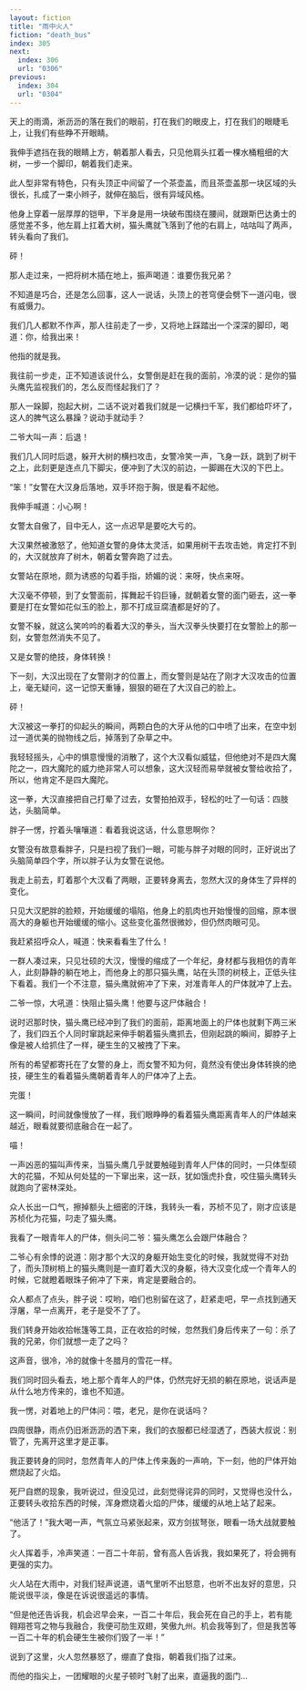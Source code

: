 ```yaml
---
layout: fiction
title: "雨中火人"
fiction: "death_bus"
index: 305
next:
  index: 306
  url: "0306"
previous:
  index: 304
  url: "0304"
---
```

天上的雨滴，淅沥沥的落在我们的眼前，打在我们的眼皮上，打在我们的眼睫毛上，让我们有些睁不开眼睛。

我伸手遮挡在我的眼睛上方，朝着那人看去，只见他肩头扛着一棵水桶粗细的大树，一步一个脚印，朝着我们走来。

此人型非常有特色，只有头顶正中间留了一个茶壶盖，而且茶壶盖那一块区域的头很长，扎成了一束小辫子，就伸在脑后，很有异域风格。

他身上穿着一层厚厚的铠甲，下半身是用一块破布围绕在腰间，就跟斯巴达勇士的感觉差不多，他左肩上扛着大树，猫头鹰就飞落到了他的右肩上，咕咕叫了两声，转头看向了我们。

砰！

那人走过来，一把将树木插在地上，振声喝道：谁要伤我兄弟？

不知道是巧合，还是怎么回事，这人一说话，头顶上的苍穹便会劈下一道闪电，很有威慑力。

我们几人都默不作声，那人往前走了一步，又将地上踩踏出一个深深的脚印，喝道：你，给我出来！

他指的就是我。

我往前一步走，正不知道该说什么，女警倒是赶在我的面前，冷漠的说：是你的猫头鹰先监视我们的，怎么反而怪起我们了？

那人一跺脚，抱起大树，二话不说对着我们就是一记横扫千军，我们都给吓坏了，这人的脾气这么暴躁？说动手就动手？

二爷大叫一声：后退！

我们几人同时后退，躲开大树的横扫攻击，女警冷笑一声，飞身一跃，跳到了树干之上，此刻更是连点几下脚尖，便冲到了大汉的前边，一脚踢在大汉的下巴上。

“笨！”女警在大汉身后落地，双手环抱于胸，很是看不起他。

我伸手喊道：小心啊！

女警太自傲了，目中无人，这一点迟早是要吃大亏的。

大汉果然被激怒了，他知道女警的身体太灵活，如果用树干去攻击她，肯定打不到的，大汉就放弃了树木，朝着女警奔跑了过去。

女警站在原地，颇为诱惑的勾着手指，娇媚的说：来呀，快点来呀。

大汉毫不停顿，到了女警面前，挥舞起千钧巨锤，就朝着女警的面门砸去，这一拳要是打在女警如花似玉的脸上，那不打成豆腐渣都是好的了。

女警不躲，就这么笑吟吟的看着大汉的拳头，当大汉拳头快要打在女警脸上的那一刻，女警忽然消失不见了。

又是女警的绝技，身体转换！

下一刻，大汉出现在了女警刚才的位置上，而女警则是站在了刚才大汉攻击的位置上，毫无疑问，这一记惊天重锤，狠狠的砸在了大汉自己的脸上。

砰！

大汉被这一拳打的仰起头的瞬间，两颗白色的大牙从他的口中喷了出来，在空中划过一道优美的抛物线之后，掉落到了杂草之中。

我轻轻摇头，心中的惧意慢慢的消散了，这个大汉看似威猛，但他绝对不是四大魔陀之一，四大魔陀的威力绝非常人可以想象，这大汉轻而易举就被女警给收拾了，所以，他肯定不是四大魔陀。

这一拳，大汉直接把自己打晕了过去，女警拍拍双手，轻松的吐了一句话：四肢达，头脑简单。

胖子一愣，拧着头嚷嚷道：看着我说这话，什么意思啊你？

女警没有故意看胖子，只是扫视了我们一眼，可能与胖子对眼的同时，正好说出了头脑简单四个字，所以胖子认为女警在说他。

我走上前去，盯着那个大汉看了两眼，正要转身离去，忽然大汉的身体生了异样的变化。

只见大汉肥胖的脸颊，开始缓缓的塌陷，他身上的肌肉也开始慢慢的回缩，原本很高大的身躯也开始缓缓的缩小。这些变化虽然很微妙，但仍然肉眼可见。

我赶紧招呼众人，喊道：快来看看生了什么！

一群人凑过来，只见壮硕的大汉，慢慢的缩成了一个年纪，身材都与我相仿的青年人，此刻静静的躺在地上，而他身上的那只猫头鹰，站在头顶的树枝上，正低头往下看着。我们一个不注意，猫头鹰就俯冲了下来，对准青年人的尸体就冲了上去。

二爷一惊，大吼道：快阻止猫头鹰！他要与这尸体融合！

说时迟那时快，猫头鹰已经冲到了我们的面前，距离地面上的尸体也就剩下两三米了，我们四五个人同时窜跳起来伸手朝着猫头鹰抓去，但刚起跳的瞬间，脚脖子上像是被人给抓住了一样，硬生生的又被拽了下来。

所有的希望都寄托在了女警的身上，而女警不知为何，竟然没有使出身体转换的绝技，硬生生的看着猫头鹰朝着青年人的尸体冲了上去。

完蛋！

这一瞬间，时间就像慢放了一样，我们眼睁睁的看着猫头鹰距离青年人的尸体越来越近，眼看就要彻底融合在一起了。

喵！

一声凶恶的猫叫声传来，当猫头鹰几乎就要触碰到青年人尸体的同时，一只体型硕大的花猫，不知从何处猛的一下窜出来，这一跃，犹如饿虎扑食，咬住猫头鹰转头就跑向了密林深处。

众人长出一口气，擦掉额头上细密的汗珠，我转头一看，苏桢不见了，刚才应该是苏桢化为花猫，叼走了猫头鹰。

我看了一眼青年人的尸体，侧头问二爷：猫头鹰怎么会跟尸体融合？

二爷心有余悸的说道：刚才那个大汉的身躯开始生变化的时候，我就觉得不对劲了，而头顶树梢上的猫头鹰则是一直盯着大汉的身躯，待大汉变化成一个青年人的时候，它就瞪着眼珠子俯冲了下来，肯定是要融合的。

众人都点了点头，胖子说：哎哟，咱们也别留在这了，赶紧走吧，早一点找到通天浮屠，早一点离开，老子是受不了了。

我们转身开始收拾帐篷等工具，正在收拾的时候，忽然我们身后传来了一句：杀了我的兄弟，你们就想一走了之吗？

这声音，很冷，冷的就像十冬腊月的雪花一样。

我们同时回头看去，地上那个青年人的尸体，仍然完好无损的躺在原地，说话声是从什么地方传来的，谁也不知道。

我一愣，对着地上的尸体问：喂，老兄，是你在说话吗？

四周很静，雨点仍旧淅沥沥的洒下来，我们的衣服都已经湿透了，西装大叔说：别管了，先离开这里才是正事。

我正要转身的同时，忽然青年人的尸体上传来轰的一声响，下一刻，他的尸体开始燃烧起了火焰。

死尸自燃的现象，我听说过，但没见过，此刻觉得诧异的同时，又觉得也没什么，正要转头收拾东西的时候，浑身燃烧着火焰的尸体，缓缓的从地上站了起来。

“他活了！”我大喝一声，气氛立马紧张起来，双方剑拔弩张，眼看一场大战就要触了。

火人挥着手，冷声笑道：一百二十年前，曾有高人告诉我，我如果死了，将会拥有更强的实力。

火人站在大雨中，对我们轻声说道，语气里听不出怒意，也听不出友好的意思，只能说很平淡，像是在诉说很遥远的事情。

“但是他还告诉我，机会迟早会来，一百二十年后，我会死在自己的手上，若有能翱翔苍穹之物与我融合，我便可肋生双翅，笑傲九州。机会我等到了，但是我苦等一百二十年的机会硬生生被你们毁了一半！”

说到了这里，火人忽然暴怒了，绷直了食指，朝着我们指了过来。

而他的指尖上，一团耀眼的火星子顿时飞射了出来，直逼我的面门...